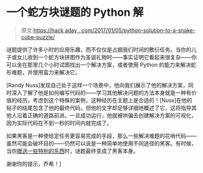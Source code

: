 # 一个蛇方块谜题的 Python 解

> 原文:[https://hack aday . com/2017/01/05/python-solution-to-a-snake-cube-puzzle/](https://hackaday.com/2017/01/05/python-solution-to-a-snake-cube-puzzle/)

谜题提供了许多小时的应用乐趣，而不仅仅是占据我们时间的敷衍任务。当你的儿子或女儿收到一个蛇方块拼图作为圣诞礼物时——事实证明它看起来很复杂——你可以坐在那里几个小时试图找出一个解决方案，或者使用 Python 的能力来解决蛇形难题，并使用蛮力来解决它。

[Randy Nuss]发现自己处于这样一个场景中，他向我们展示了他的解决方案，同时深入了解了他是如何编写代码的——学习其他解决问题的方法本身就是一种有价值的经历，考虑到这个特殊的案例，这种经历在主题上是合适的！[Nuss]在他的帖子的结尾包含了他的最终代码，但他的文字却足够详细地概述了它，这将指导其他人沿着正确的道路前进。一旦成功运行，他就被哄骗去创建解决方案的可视化，因为实际代码在不到一秒的时间内就完成了。

如果黑客是一种使给定任务更容易完成的手段，那么一些解决难题的花哨代码——虽然可能会破坏目的——仍然可以说是一种简单地使用不同途径的黑客。有时候，当你[赠送一些特别的东西](http://hackaday.com/2014/12/28/captain-hermanos-mystery-box-is-full-of-puzzles/)时，谜题最终变成了黑客本身。

谢谢你的提示，乔希！]